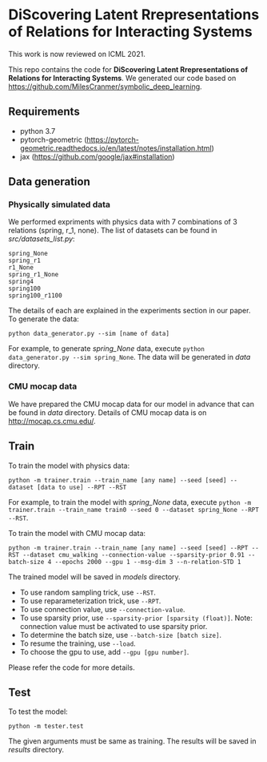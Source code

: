 # DiScovering Latent Rrepresentations of Relations for Interacting Systems

This work is now reviewed on ICML 2021. 

This repo contains the code for **DiScovering Latent Rrepresentations of Relations for Interacting Systems**. We generated our code based on https://github.com/MilesCranmer/symbolic_deep_learning. 

## Requirements
* python 3.7
* pytorch-geometric (https://pytorch-geometric.readthedocs.io/en/latest/notes/installation.html)
* jax (https://github.com/google/jax#installation)

## Data generation
### Physically simulated data
We performed expriments with physics data with 7 combinations of 3 relations (spring, r_1, none). The list of datasets can be found in *src/datasets_list.py*:

```
spring_None
spring_r1
r1_None
spring_r1_None
spring4
spring100
spring100_r1100
```

The details of each are explained in the experiments section in our paper. To generate the data:

```
python data_generator.py --sim [name of data]
```

For example, to generate *spring_None* data, execute ```python data_generator.py --sim spring_None```. The data will be generated in *data* directory.

### CMU mocap data
We have prepared the CMU mocap data for our model in advance that can be found in *data* directory. Details of CMU mocap data is on http://mocap.cs.cmu.edu/.

## Train
To train the model with physics data:

```
python -m trainer.train --train_name [any name] --seed [seed] --dataset [data to use] --RPT --RST
```

For example, to train the model with *spring_None* data, execute ```python -m trainer.train --train_name train0 --seed 0 --dataset spring_None --RPT --RST```.

To train the model with CMU mocap data:

```
python -m trainer.train --train_name [any name] --seed [seed] --RPT --RST --dataset cmu_walking --connection-value --sparsity-prior 0.91 --batch-size 4 --epochs 2000 --gpu 1 --msg-dim 3 --n-relation-STD 1
```

The trained model will be saved in *models* directory.

* To use random sampling trick, use ```--RST```.
* To use reparameterization trick, use ```--RPT```.
* To use connection value, use ```--connection-value```.
* To use sparsity prior, use ```--sparsity-prior [sparsity (float)]```. Note: connection value must be activated to use sparsity prior.
* To determine the batch size, use ```--batch-size [batch size]```.
* To resume the training, use ```--load```.
* To choose the gpu to use, add ```--gpu [gpu number]```.

Please refer the code for more details.

## Test
To test the model:

```
python -m tester.test
```

The given arguments must be same as training. The results will be saved in *results* directory.

